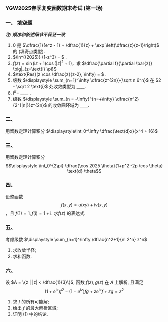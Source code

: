 ### YGW2025春季复变函数期末考试 (第一场)

### 一、 填空题 

***注: 顺序和叙述细节不保证一致***

1. $0$ 是 $\dfrac{1}{e^z - 1} + \dfrac{1}{z} + \exp \left(\dfrac{z}{z-1}\right)$ 的  (填奇点类型).
2. $\ln^{(2025)} (1-z^3) = $  .
3. $f(z) = \sin(\text{i}z+ 1) \cos(|z|^2 +1)$，求 $\dfrac{\partial f}{\partial \bar{z}} \big|_{z=\text{i} \pi}$
4. $\text{Res}(z \cos \dfrac{z}{z-2}, \infty) = $  .
5. 级数 $\displaystyle \sum_{n=1}^\infty \dfrac{z^{2n}}{\sqrt n 6^n}$ 在 $2 - \sqrt 2 \text{i}$ 处收敛类型为 ____.
6. $\text{i}^\pi =$  ____ .
7. 级数 $\displaystyle \sum_{n = -\infty}^{n=+\infty} \dfrac{n^2}{2^{|n|}}z^{2n}$ 的收敛圆环域为 ____.

### 二、

用留数定理计算积分 $\displaystyle\int_0^\infty \dfrac{\text{d}x}{x^4 + 16}$

### 三、

用留数定理计算积分 $$\displaystyle \int_0^{2\pi} \dfrac{\cos 2025 \theta}{1+p^2 -2p \cos \theta} \text{d} \theta$$

### 四、

设整函数 $$f(x,y) = u(xy) + \text{i} v(x,y)$$，且 $f(1) = 1, f(\text{i}) = 1+ \text{i}$.  求$f(z)$ 的表达式.

### 五、

考虑级数 $\displaystyle \sum_{n=1}^\infty \dfrac{n^2+1}{n! 2^n} z^n$

1. 求收敛半径;
2. 求和函数.

### 六、

设 $A = \{z | |z| < \dfrac{1}{3}\}$, 函数 $f(z), g(z)$ 在 $A$ 上解析, 且满足 $$(1+e^{\text{i} z}) f^2 -(1+e^{\text{i}z}) fg + ze^{\text{i}z} f + zg = z^2$$

1. 求 $f$ 的所有可能解;
2. 给出 $f$ 的最大解析区域;
3. 证明 (1) 中的结论.
